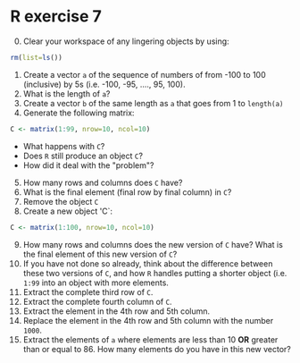 # R exercise 7

0. Clear your workspace of any lingering objects by using:
```R
rm(list=ls())
```
1. Create a vector `a` of the sequence of numbers of from -100 to 100 (inclusive) by 5s (i.e. -100, -95, ...., 95, 100).
2. What is the length of `a`?
3. Create a vector `b` of the same length as `a` that goes from 1 to `length(a)`
4. Generate the following matrix:
```R
C <- matrix(1:99, nrow=10, ncol=10)
```
  - What happens with `C`? 
  - Does `R` still produce an object `C`?
  - How did it deal with the "problem"? 

5. How many rows and columns does `C` have?
6. What is the final element (final row by final column) in `C`?  
7. Remove the object `C`
8. Create a new object 'C`:
```R
C <- matrix(1:100, nrow=10, ncol=10)
```
9. How many rows and columns does the new version of `C` have? What is the final element of this new version of `C`?
10. If you have not done so already, think about the difference between these two versions of `C`, and how `R` handles putting a shorter object (i.e. `1:99` into an object with more elements.
11. Extract the complete third row of `C`.
12. Extract the complete fourth column of `C`.
13. Extract the element in the 4th row and 5th column.
14. Replace the element in the 4th row and 5th column with the number `1000`.
15. Extract the elements of `a` where elements are less than 10 **OR** greater than or equal to 86. How many elements do you have in this new vector?
